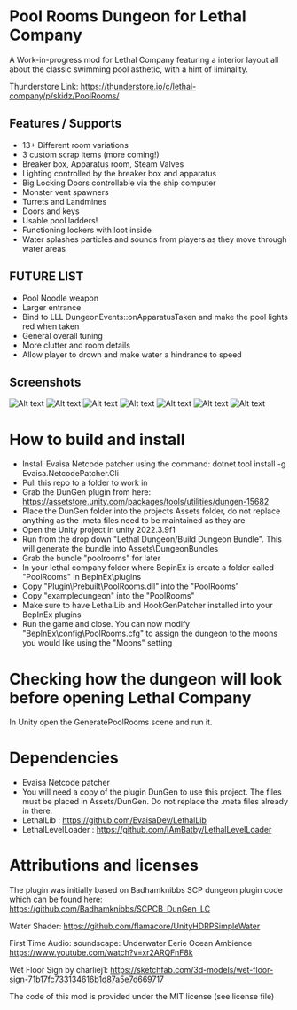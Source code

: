 # Pool Rooms Dungeon for Lethal Company
A Work-in-progress mod for Lethal Company featuring a interior layout all about the classic swimming pool asthetic, with a hint of liminality.

Thunderstore Link: https://thunderstore.io/c/lethal-company/p/skidz/PoolRooms/

## Features / Supports
- 13+ Different room variations
- 3 custom scrap items (more coming!)
- Breaker box, Apparatus room, Steam Valves
- Lighting controlled by the breaker box and apparatus
- Big Locking Doors controllable via the ship computer
- Monster vent spawners
- Turrets and Landmines
- Doors and keys
- Usable pool ladders!
- Functioning lockers with loot inside
- Water splashes particles and sounds from players as they move through water areas

## FUTURE LIST
- Pool Noodle weapon
- Larger entrance
- Bind to LLL DungeonEvents::onApparatusTaken and make the pool lights red when taken
- General overall tuning
- More clutter and room details
- Allow player to drown and make water a hindrance to speed

## Screenshots
![Alt text](https://github.com/rfsheffer/PoolRooms/blob/main/Screenshots/poolupgrades.jpg?raw=true "Shot 1")
![Alt text](https://github.com/rfsheffer/PoolRooms/blob/main/Screenshots/lockers.jpg?raw=true "Shot 2")
![Alt text](https://github.com/rfsheffer/PoolRooms/blob/main/Screenshots/bathrooms.jpg?raw=true "Shot 3")
![Alt text](https://github.com/rfsheffer/PoolRooms/blob/main/Screenshots/shot2.jpg?raw=true "Shot 4")
![Alt text](https://github.com/rfsheffer/PoolRooms/blob/main/Screenshots/shot1.png?raw=true "Shot 5")
![Alt text](https://github.com/rfsheffer/PoolRooms/blob/main/Screenshots/shot3.png?raw=true "Shot 6")
![Alt text](https://github.com/rfsheffer/PoolRooms/blob/main/Screenshots/shot5.png?raw=true "Shot 7")

# How to build and install
- Install Evaisa Netcode patcher using the command: dotnet tool install -g Evaisa.NetcodePatcher.Cli
- Pull this repo to a folder to work in
- Grab the DunGen plugin from here: https://assetstore.unity.com/packages/tools/utilities/dungen-15682
- Place the DunGen folder into the projects Assets folder, do not replace anything as the .meta files need to be maintained as they are
- Open the Unity project in unity 2022.3.9f1
- Run from the drop down "Lethal Dungeon/Build Dungeon Bundle". This will generate the bundle into Assets\DungeonBundles
- Grab the bundle "poolrooms" for later
- In your lethal company folder where BepinEx is create a folder called "PoolRooms" in BepInEx\plugins
- Copy "Plugin\Prebuilt\PoolRooms.dll" into the "PoolRooms"
- Copy "exampledungeon" into the "PoolRooms"
- Make sure to have LethalLib and HookGenPatcher installed into your BepInEx plugins
- Run the game and close. You can now modify "BepInEx\config\PoolRooms.cfg" to assign the dungeon to the moons you would like using the "Moons" setting

# Checking how the dungeon will look before opening Lethal Company
In Unity open the GeneratePoolRooms scene and run it.

# Dependencies
- Evaisa Netcode patcher
- You will need a copy of the plugin DunGen to use this project. The files must be placed in Assets/DunGen. Do not replace the .meta files already in there.
- LethalLib : https://github.com/EvaisaDev/LethalLib
- LethalLevelLoader : https://github.com/IAmBatby/LethalLevelLoader

# Attributions and licenses
The plugin was initially based on Badhamknibbs SCP dungeon plugin code which can be found here:
 https://github.com/Badhamknibbs/SCPCB_DunGen_LC

Water Shader:
 https://github.com/flamacore/UnityHDRPSimpleWater

First Time Audio:
soundscape: Underwater Eerie Ocean Ambience
 https://www.youtube.com/watch?v=xr2ARQFnF8k

Wet Floor Sign by charliej1:
 https://sketchfab.com/3d-models/wet-floor-sign-71b17fc733134616b1d87a5e7d669717

The code of this mod is provided under the MIT license (see license file)
